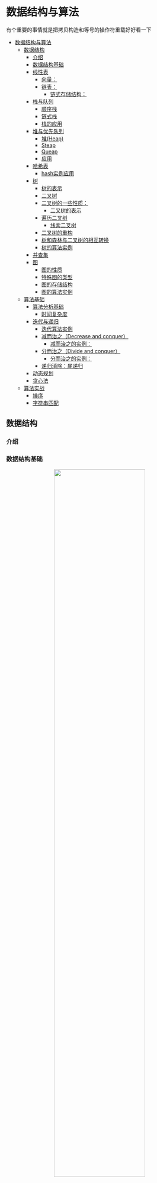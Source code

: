<!--
 * @Author: yanxinhao
 * @Email: 1914607611xh@i.shu.edu.cn
 * @LastEditTime: 2020-10-19 16:29:32
 * @LastEditors: yanxinhao
 * @Description: 
-->
# 数据结构与算法
有个重要的事情就是把拷贝构造和等号的操作符重载好好看一下

- [数据结构与算法](#数据结构与算法)
  - [数据结构](#数据结构)
    - [介绍](#介绍)
    - [数据结构基础](#数据结构基础)
    - [线性表](#线性表)
      - [向量：](#向量)
      - [链表：](#链表)
        - [链式存储结构：](#链式存储结构)
    - [栈与队列](#栈与队列)
      - [顺序栈](#顺序栈)
      - [链式栈](#链式栈)
      - [栈的应用](#栈的应用)
    - [堆与优先队列](#堆与优先队列)
      - [堆(Heap)](#堆heap)
      - [Steap](#steap)
      - [Queap](#queap)
      - [应用](#应用)
    - [哈希表](#哈希表)
      - [hash实例应用](#hash实例应用)
    - [树](#树)
      - [树的表示](#树的表示)
      - [二叉树](#二叉树)
      - [二叉树的一些性质：](#二叉树的一些性质)
        - [二叉树的表示](#二叉树的表示)
      - [遍历二叉树](#遍历二叉树)
        - [线索二叉树](#线索二叉树)
      - [二叉树的重构](#二叉树的重构)
      - [树和森林与二叉树的相互转换](#树和森林与二叉树的相互转换)
      - [树的算法实例](#树的算法实例)
    - [并查集](#并查集)
    - [图](#图)
      - [图的性质](#图的性质)
      - [特殊图的类型](#特殊图的类型)
      - [图的存储结构](#图的存储结构)
      - [图的算法实例](#图的算法实例)
  - [算法基础](#算法基础)
    - [算法分析基础](#算法分析基础)
      - [时间复杂度](#时间复杂度)
    - [迭代与递归](#迭代与递归)
      - [迭代算法实例](#迭代算法实例)
      - [减而治之（Decrease and conquer）](#减而治之decrease-and-conquer)
        - [减而治之的实例：](#减而治之的实例)
      - [分而治之（Divide and conquer）](#分而治之divide-and-conquer)
        - [分而治之的实例：](#分而治之的实例)
      - [递归消除：尾递归](#递归消除尾递归)
    - [动态规划](#动态规划)
    - [贪心法](#贪心法)
  - [算法实战](#算法实战)
    - [排序](#排序)
    - [字符串匹配](#字符串匹配)

## 数据结构

### 介绍

### 数据结构基础

<div align="center"> 
  <img src="./imgs/Abstract_data.png" width=70% height=70% /> 
</div>

### 线性表
#### 向量：
（线性表的顺序存储结构）

#### 链表： 
##### 链式存储结构：
  - 单链表
  - 循环链表
  - 双向链表

### 栈与队列
#### 顺序栈

#### 链式栈

#### 栈的应用
  - 逆序输出 : 进制转换
  - 递归嵌套 : 函数调用,括号匹配
  - 栈混洗 : 等价于n对括号的匹配
  - 延迟缓冲 : 中缀表达式求值
  - 逆波兰表达式（后缀表达式）求值与转换算法

### 堆与优先队列
#### 堆(Heap)
#### Steap 
> Steap = Stack + Heap = push + pop + getmax
#### Queap
> Queap = Queue + Heap = enqueue + dequeue + getMax

#### 应用
  - 试探回溯法 : n皇后问题与迷宫寻径问题

### 哈希表

#### hash实例应用
  - 桶排序

### 树
#### 树的表示
  - 父节点表示 : 对孩子节点和兄弟节点的访问不方便，均要遍历整个树
  - 孩子节点表示 : 找父节点和兄弟节点很慢
  - 父节点+孩子节点表示 : 这里的孩子节点是第一个孩子节点的指针,当前节点的所有孩子节点连成一个链表。
  - 长子+兄弟表示 : 若在设parent的引用, 访问parent也仅需要O(1)时间

#### 二叉树
  二叉树:节点度数不超过2的树,同一节点的孩子和子树，均以左右区分(隐含有序)
#### 二叉树的一些性质：

> 设度数为0,1,2的节点各有n0,n1,n2个,则：
1. 节点数 : n = n0+n1+n2
2. 边数 : e = n-1 = n1+2*n2 (节点数减一 or 所有的出度数)
3. 叶节点数 : n0 = n2+1 (由上面2的等式后两项相等可以推出)
   
> 高度(或者深度)为k的二叉树,则:
1. 整个数最多可能有的节点数 : 2^k - 1 
2. 二叉树的第i层最多可能的节点数 : 2^(i-1)
   
> 有n个节点的完全二叉树,若i是某个节点a的编号(编号的范围为1~n)
1. 若i!=1,则a的双亲节点编号为 : ⌊i/2⌋ 
2. 若2i<=n,a的左孩子编号为 : 2i
3. 若2i>n : a无左孩子
4. 若2i+1<=n,a的右孩子的编号为 : 2i+1
5. 若2i+1>n : a无右孩子
6. 完全二叉树的高度为 : ⌊logn⌋+1 或者⌈log(n+1)⌉（底数为二）(有2^(h-1) <= n < 2^h推得)

   

##### 二叉树的表示
- 顺序存储结构 : 用一维数组，最适合完全二叉树
- 链式存储结构 : 每个节点包含一个数据域和指向两个孩子的指针域

#### 遍历二叉树
  - 先序遍历
  - 中序遍历
  - 后序遍历
  - 层次遍历
  
##### 线索二叉树

#### 二叉树的重构

#### 树和森林与二叉树的相互转换

#### 树的算法实例
  - ##### 二叉排序树（又称二叉搜索树）
  - ##### 平衡二叉树（包含AVL）
  - ##### 哈夫曼（Huffman）树和哈夫曼编码
  - ##### 并查集 




### 并查集

### 图
#### 图的性质
- 支撑树(spanning tree) 
- 最小支撑树(MST)
  
#### 特殊图的类型
- 有向无环图(DAG)
  
#### 图的存储结构
  - 邻接矩阵 :
    - 空间复杂度 O(n^2)空间,与边数无关，适合稠密图
  - 邻接表
  - 十字链表 : 有向图
  - 邻接多重表 : 无向图

#### 图的算法实例
  - ##### 图的遍历：深度优先搜索与广度优先搜索

  边分类:
  <table>
    <tr>
  <td>BFS : 队列</td>
  <td>DFS : 栈</td>
  </tr>
    <tr>
  <td><img src="./imgs/bfs_edge.png"></td>
  <td><img src="./imgs/dfs_edge.png"></td>
  </tr></table>
  - ##### 优先级搜索 

  - ##### 最小生成(支撑)树 (MST)
  
    - Prim
    - Kruskal
  - ##### 最短路径 (SPT)
  > 注意 MST!=SPT 两者的优化方向并不一样
    - Dijkstral
    - Floid-Warshall  
  - ##### 关键路径(AOE)
  - ##### 拓扑排序(AOV)

## 算法基础
### 算法分析基础

#### 时间复杂度
> 复杂度类P即为所有可以由一个确定型图灵机在多项式表达的时间内解决的问题；类NP由所有可以在多项式时间内验证它的解是否正确的决定问题组成，或者等效的说，那些可以在非确定型图灵机上在多项式时间内找出解的问题的集合。很可能，计算理论最大的未解决问题就是关于这两类的关系的：P和NP相等?
- ##### 渐进分析
  <table>
  <tr>
  <td><img src="./imgs/big_O.png"></td>
  <td><img src="./imgs/symbols.png"></td>
  </tr></table>
  
- ##### 复杂度层次
  <table><tr>
  <td><img src="./imgs/growth_speed.png"></td>
  <td><img src="./imgs/complexity.png"></td>
  </tr></table>
- ##### 复杂度分析的主要方法：
  1. **迭代**：级数求和
  2. **递归**：递归跟踪 + 递推方程
  3. 猜测 + 验证


### 迭代与递归
迭代算法一般较为常见，递归算法更为直观。因为递归算法需要大量空间资源，所以经常需要将其改写成迭代算法，这里为体现算法的思想，我主要考虑以递归为出发点的思想来理解算法。
#### 迭代算法实例
  - 数组求和
  - 数组最大值
  
以下为递归算法的两种主要思想：
#### 减而治之（Decrease and conquer）

<div align="center"> 
  <img src="./imgs/Decrease_and_conquer.png" width=70% height=70% /> 
</div>

##### 减而治之的实例：
  - 数组求和：线性递归
  - 数组倒置
#### 分而治之（Divide and conquer）

<div align="center"> 
  <img src="./imgs/Divide_and_conquer.png" width=70% height=70% /> 
</div>

##### 分而治之的实例：
  - 数组求和：二分递归
  - 数组的最大值

#### 递归消除：尾递归

<div align="center"> 
  <img src="./imgs/tail_recursive.png" width=70% height=70% /> 
</div>

### 动态规划

| 数据结构 | 问题名称 | 问题描述                                           |
| :------: | :------: | :------------------------------------------------- |
|   数组   |   Max2   | 从数组区间A[lo,hi)中找出最大的两个整数A[x1]和A[x2] |
|    串    |   LCS    | 求两个子序列的最长公共子序列                       |

### 贪心法 

## 算法实战

### 排序

简介：

| 算法名称 | 问题描述 | 算法描述 | 时间复杂度 |
| :------: | :------- | :------- | :--------- |
| 冒泡排序 | n        | n        | n          |
| 插入排序 | n        | n        | n          |
| 选择排序 | n        | n        | n          |
| 快速排序 | n        | n        | n          |
|  堆排序  | n        | n        | n          |
| 归并排序 | n        | n        | n          |
| 基数排序 | n        | n        | n          |

算法分析：
  <table>
      <tr>
      <td>算法描述</td>
      <td>算法分析</td>
    </tr>
    <tr>
      <td><img src="./imgs/bubblesort.png"></td>
      <td><img src="./imgs/bubblesort_complexity.png"></td>
    </tr>

  </table>

### 字符串匹配
| 算法名称 | 问题描述       | 算法描述 | 时间复杂度 |
| :------: | :------------- | :------- | :--------- |
|   LCS    | 最长公共子序列 | n        | n          |
|   KMP    | 字符串模式匹配 | n        | n          |

